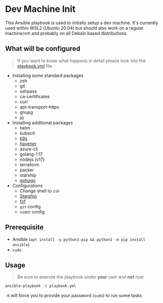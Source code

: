 # Dev Machine Init

This Ansible playbook is used to initially setup a dev machine. It's currently used within WSL2 (Ubuntu 20.04) but should also work on a regular machine/vm and probably on all Debain based distributions.

## What will be configured

> If you want to know what happens in detail please look into the [playbook.yml](playbook.yml) file

- Installing some standard packages
  - zsh
  - git
  - sshpass
  - ca-certificates
  - curl
  - apt-transport-https
  - gnupg
  - jq
- Installing additional packages
  - helm
  - kubectl
  - [k9s](https://github.com/derailed/k9s)
  - [havener](https://github.com/homeport/havener)
  - azure-cli
  - golang-1.17
  - nodejs (v17)
  - terraform
  - packer
  - starship
  - [gohugo](https://gohugo.io)
- Configurations
  - Change shell to `zsh`
  - [Starship](https://starship.rs)
  - [fzf](https://github.com/junegunn/fzf)
  - `git` config
  - `vim`rc config

## Prerequisite

- Ansible (`apt install -y python3-pip && python3 -m pip install ansible`)
- `sudo`

## Usage

> Be sure to execute the playbook under **your** user and **not** root

```bash
ansible-playbook -K playbook.yml
```

`-K` will force you to provide your password (`sudo`) to run some tasks
